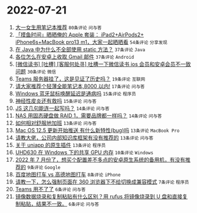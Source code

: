 # 2022-07-21

1. [大一女生用笔记本推荐](https://www.v2ex.com/t/867698) `80条评论` `问与答`
1. [「摸鱼时间」晒晒俺的 Apple 套装： iPad2+AirPods2+ iPhone6s+MacBook pro13 m1，大家一起晒晒看](https://www.v2ex.com/t/867677) `54条评论` `分享发现`
1. [在 Java 中为什么不全部使用 static 方法？](https://www.v2ex.com/t/867705) `37条评论` `Java`
1. [各位怎么在安卓上收取 Gmail 邮件](https://www.v2ex.com/t/867696) `37条评论` `Android`
1. [[微信读书] [吐槽] [客服何处寻] 吐槽一下微信读书 ios 会员和安卓会员不一致问题](https://www.v2ex.com/t/867681) `30条评论` `微信`
1. [Teams 服务器挂了，这是见证了历史吗？](https://www.v2ex.com/t/867684) `19条评论` `互联网`
1. [请大家推荐个轻薄全能笔记本,8000 以内!](https://www.v2ex.com/t/867669) `17条评论` `问与答`
1. [Windows 蓝牙鼠标唤醒延迟是通病吗](https://www.v2ex.com/t/867683) `15条评论` `程序员`
1. [神经性皮炎还有救吗](https://www.v2ex.com/t/867682) `15条评论` `问与答`
1. [JS 这几句能连一起写吗？](https://www.v2ex.com/t/867700) `14条评论` `问与答`
1. [NAS 用固态硬盘做 RAID 1，需要品牌都一样吗？](https://www.v2ex.com/t/867668) `14条评论` `问与答`
1. [如何相对舒服地加班](https://www.v2ex.com/t/867675) `13条评论` `问与答`
1. [Mac OS 12.5 更新开始推送 有什么新特性(bug)吗](https://www.v2ex.com/t/867671) `13条评论` `MacBook Pro`
1. [请教大佬，公司内部知识库框架有没有推荐的](https://www.v2ex.com/t/867670) `13条评论` `问与答`
1. [关于 uniapp 的原生插件](https://www.v2ex.com/t/867667) `13条评论` `程序员`
1. [UHD630 在 Windows 下的共享 GPU 内存](https://www.v2ex.com/t/867678) `10条评论` `Windows`
1. [2022 年 7 月份了，想买个配置差不多点的安卓原生系统的备用机，有没有推荐的](https://www.v2ex.com/t/867709) `9条评论` `Google`
1. [百度地图打车 vs 高德地图打车](https://www.v2ex.com/t/867690) `8条评论` `iPhone`
1. [请教一下，怎么强制页面在 360 浏览器下不给切换成兼容模式](https://www.v2ex.com/t/867710) `7条评论` `程序员`
1. [Teams 用不了了](https://www.v2ex.com/t/867693) `6条评论` `问与答`
1. [镜像数据烧录和复制粘贴有什么区别？用 rufus 将镜像烧录到 U 盘和直接复制粘贴，结果不一致。](https://www.v2ex.com/t/867689) `6条评论` `问与答`
